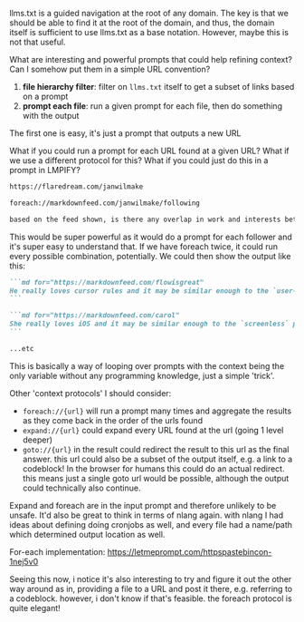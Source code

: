 llms.txt is a guided navigation at the root of any domain. The key is that we should be able to find it at the root of the domain, and thus, the domain itself is sufficient to use llms.txt as a base notation. However, maybe this is not that useful.

What are interesting and powerful prompts that could help refining context? Can I somehow put them in a simple URL convention?

1. **file hierarchy filter**: filter on `llms.txt` itself to get a subset of links based on a prompt
2. **prompt each file**: run a given prompt for each file, then do something with the output

The first one is easy, it's just a prompt that outputs a new URL

What if you could run a prompt for each URL found at a given URL? What if we use a different protocol for this? What if you could just do this in a prompt in LMPIFY?

```md
https://flaredream.com/janwilmake

foreach://markdownfeed.com/janwilmake/following

based on the feed shown, is there any overlap in work and interests between the work from janwilmake and the things the person seems interested in?
```

This would be super powerful as it would do a prompt for each follower and it's super easy to understand that. If we have foreach twice, it could run every possible combination, potentially. We could then show the output like this:

````md
```md for="https://markdownfeed.com/flowisgreat"
He really loves cursor rules and it may be similar enough to the `user-agent-router` project of janwilmake
```

```md for="https://markdownfeed.com/carol"
She really loves iOS and it may be similar enough to the `screenless` project of janwilmake
```

...etc
````

This is basically a way of looping over prompts with the context being the only variable without any programming knowledge, just a simple 'trick'.

Other 'context protocols' I should consider:

- `foreach://{url}` will run a prompt many times and aggregate the results as they come back in the order of the urls found
- `expand://{url}` could expand every URL found at the url (going 1 level deeper)
- `goto://{url}` in the result could redirect the result to this url as the final answer. this url could also be a subset of the output itself, e.g. a link to a codeblock! In the browser for humans this could do an actual redirect. this means just a single goto url would be possible, although the output could technically also continue.

Expand and foreach are in the input prompt and therefore unlikely to be unsafe. It'd also be great to think in terms of nlang again. with nlang I had ideas about defining doing cronjobs as well, and every file had a name/path which determined output location as well.

For-each implementation: https://letmeprompt.com/httpspastebincon-1nej5v0

Seeing this now, i notice it's also interesting to try and figure it out the other way around as in, providing a file to a URL and post it there, e.g. referring to a codeblock. however, i don't know if that's feasible. the foreach protocol is quite elegant!
